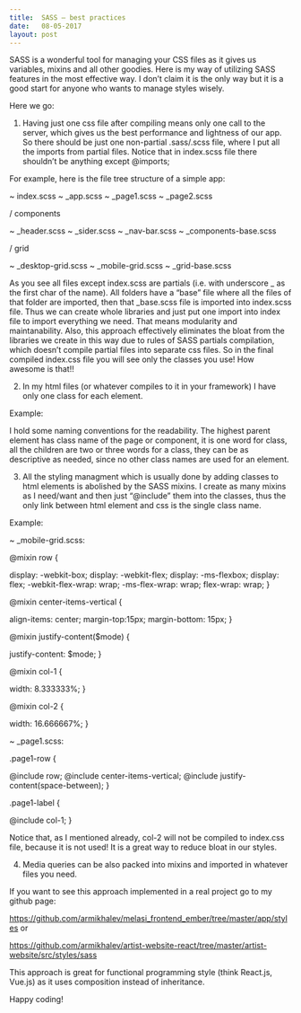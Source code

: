 ```yaml
---
title:  SASS – best practices
date:   08-05-2017
layout: post
---
```


SASS is a wonderful tool for managing your CSS files as it gives us variables, mixins and all other goodies.
Here is my way of utilizing SASS features in the most effective way.
I don’t claim it is the only way but it is a good start for anyone who wants to manage styles wisely.

Here we go:

1) Having just one css file after compiling means only one call to the server, which gives us the best performance and lightness of our app.
So there should be just one non-partial .sass/.scss file, where I put all the imports from partial files.
Notice that in index.scss file there shouldn’t be anything except @imports;

For example, here is the file tree structure of a simple app:

~ index.scss
~ _app.scss
~ _page1.scss
~ _page2.scss

/ components

~ _header.scss
~ _sider.scss
~ _nav-bar.scss
~ _components-base.scss

/ grid

~ _desktop-grid.scss
~ _mobile-grid.scss
~ _grid-base.scss


As you see all files except index.scss are partials (i.e. with underscore _ as the first char of the name).
All folders have a “base” file where all the files of that folder are imported, then that _base.scss file is imported into index.scss file.
Thus we can create whole libraries and just put one import into index file to import everything we need. That means modularity and maintanability.
Also, this approach effectively eliminates the bloat from the libraries we create in this way due to rules of SASS partials compilation, which doesn’t compile partial files into separate css files.
So in the final compiled index.css file you will see only the classes you use! How awesome is that!!

2) In my html files (or whatever compiles to it in your framework) I have only one class for each element.

Example:

<div class="navbar">

<div class="navbar-button-group">
<div class="navbar-button"> </div>
</div>

</div>

I hold some naming conventions for the readability. The highest parent element has class name of the page or component,
it is one word for class, all the children are two or three words for a class, they can be as descriptive as needed, since no other class names are used for an element.

3) All the styling managment which is usually done by adding classes to html elements is abolished by the SASS mixins.
I create as many mixins as I need/want and then just “@include” them into the classes, thus the only link between html element and css is the single class name.

Example:

~ _mobile-grid.scss:

@mixin row {

display: -webkit-box;
display: -webkit-flex;
display: -ms-flexbox;
display: flex;
-webkit-flex-wrap: wrap;
-ms-flex-wrap: wrap;
flex-wrap: wrap;
}

@mixin center-items-vertical {

align-items: center;
margin-top:15px;
margin-bottom: 15px;
}

@mixin justify-content($mode) {

justify-content: $mode;
}

@mixin col-1 {

width: 8.333333%;
}

@mixin col-2 {

width: 16.666667%;
}

~ _page1.scss:

.page1-row {

@include row;
@include center-items-vertical;
@include justify-content(space-between);
}

.page1-label {

@include col-1;
}

Notice that, as I mentioned already, col-2 will not be compiled to index.css file, because it is not used! It is a great way to reduce bloat in our styles.

4) Media queries can be also packed into mixins and imported in whatever files you need.

If you want to see this approach implemented in a real project go to my github page:

https://github.com/armikhalev/melasi_frontend_ember/tree/master/app/styles
or

https://github.com/armikhalev/artist-website-react/tree/master/artist-website/src/styles/sass

This approach is great for functional programming style (think React.js, Vue.js) as it uses composition instead of inheritance.

Happy coding!
